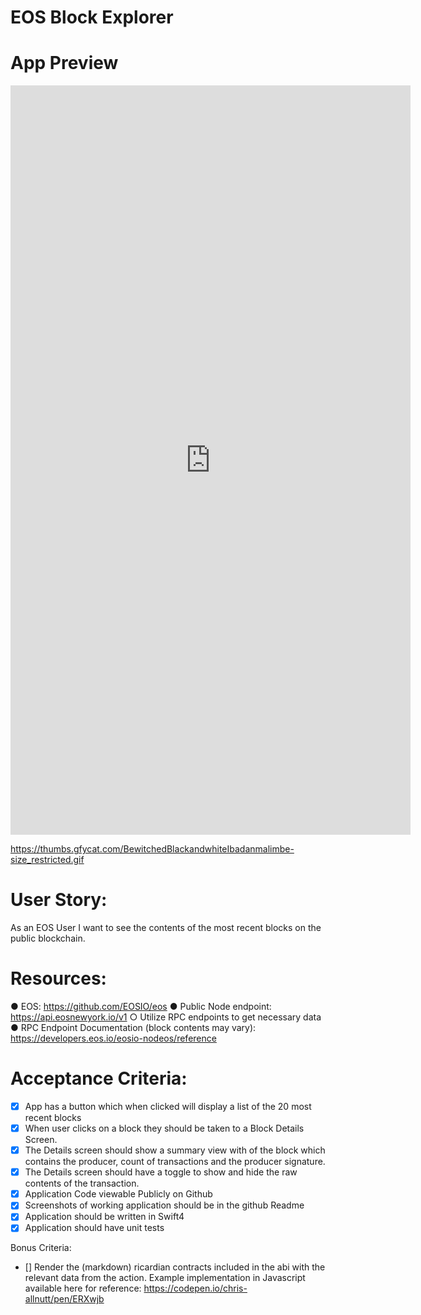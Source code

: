# EOS Block Explorer

App Preview
========

<iframe src='https://gfycat.com/ifr/BewitchedBlackandwhiteIbadanmalimbe' frameborder='0' scrolling='no' allowfullscreen width='640' height='1199'></iframe>

https://thumbs.gfycat.com/BewitchedBlackandwhiteIbadanmalimbe-size_restricted.gif

User Story:
========
 As an EOS User I want to see the contents of the most recent blocks on the public
blockchain.

Resources:
========
● EOS: https://github.com/EOSIO/eos
● Public Node endpoint: https://api.eosnewyork.io/v1
○ Utilize RPC endpoints to get necessary data
● RPC Endpoint Documentation (block contents may vary):
https://developers.eos.io/eosio-nodeos/reference

Acceptance Criteria:
========
- [x] App has a button which when clicked will display a list of the 20 most recent blocks
- [x] When user clicks on a block they should be taken to a Block Details Screen.
- [x] The Details screen should show a summary view with of the block which contains the
producer, count of transactions and the producer signature.
- [x] The Details screen should have a toggle to show and hide the raw contents of the
transaction.
- [x] Application Code viewable Publicly on Github
- [x] Screenshots of working application should be in the github Readme
- [x] Application should be written in Swift4
- [x] Application should have unit tests

Bonus Criteria:
- [] Render the (markdown) ricardian contracts included in the abi with the relevant data
from the action. Example implementation in Javascript available here for reference:
https://codepen.io/chris-allnutt/pen/ERXwjb



